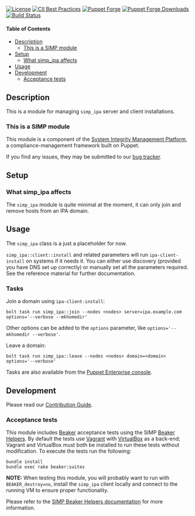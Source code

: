 [![License](https://img.shields.io/:license-apache-blue.svg)](http://www.apache.org/licenses/LICENSE-2.0.html)
[![CII Best Practices](https://bestpractices.coreinfrastructure.org/projects/73/badge)](https://bestpractices.coreinfrastructure.org/projects/73)
[![Puppet Forge](https://img.shields.io/puppetforge/v/simp/simp_ipa.svg)](https://forge.puppetlabs.com/simp/simp_ipa)
[![Puppet Forge Downloads](https://img.shields.io/puppetforge/dt/simp/simp_ipa.svg)](https://forge.puppetlabs.com/simp/simp_ipa)
[![Build Status](https://travis-ci.org/simp/pupmod-simp-simp_ipa.svg)](https://travis-ci.org/simp/pupmod-simp-simp_ipa)


#### Table of Contents

* [Description](#description)
  * [This is a SIMP module](#this-is-a-simp-module)
* [Setup](#setup)
  * [What simp_ipa affects](#what-simp_ipa-affects)
* [Usage](#usage)
* [Development](#development)
  * [Acceptance tests](#acceptance-tests)

## Description

This is a module for managing ``simp_ipa`` server and client installations.

### This is a SIMP module

This module is a component of the [System Integrity Management Platform](https://simp-project.com), a
compliance-management framework built on Puppet.

If you find any issues, they may be submitted to our [bug tracker](https://simp-project.atlassian.net/).

## Setup

### What simp_ipa affects

The ``simp_ipa`` module is quite minimal at the moment, it can only join and
remove hosts from an IPA domain.

## Usage

The ``simp_ipa`` class is a just a placeholder for now.

``simp_ipa::client::install`` and related parameters will run ``ipa-client-install`` on systems if it needs it. You can either use discovery
(provided you have DNS set up correctly) or manually set all the parameters
required. See the reference material for further documentation.

### Tasks

Join a domain using `ipa-client-install`:

```shell
bolt task run simp_ipa::join --nodes <nodes> server=ipa.example.com options='--verbose --mkhomedir'
```

Other options can be added to the `options` parameter, like
`options='--mkhomedir --verbose'`.

Leave a domain:

```shell
bolt task run simp_ipa::leave --nodes <nodes> domain=<domain> options='--verbose'
```

Tasks are also available from the [Puppet Enterprise console](https://puppet.com/docs/pe/2018.1/running_tasks.html).


## Development

Please read our [Contribution Guide](https://simp.readthedocs.io/en/stable/contributors_guide/index.html).

### Acceptance tests

This module includes [Beaker](https://github.com/puppetlabs/beaker) acceptance
tests using the SIMP [Beaker Helpers](https://github.com/simp/rubygem-simp-beaker-helpers).
By default the tests use [Vagrant](https://www.vagrantup.com/) with
[VirtualBox](https://www.virtualbox.org) as a back-end; Vagrant and VirtualBox
must both be installed to run these tests without modification. To execute the
tests run the following:

```shell
bundle install
bundle exec rake beaker:suites
```

**NOTE:** When testing this module, you will probably want to run with
``BEAKER_destroy=no``, install the ``simp_ipa`` client locally and connect to the
running VM to ensure proper functionality.

Please refer to the [SIMP Beaker Helpers documentation](https://github.com/simp/rubygem-simp-beaker-helpers/blob/master/README.md)
for more information.
